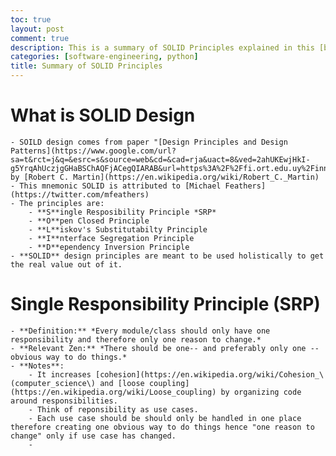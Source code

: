 ```yaml
---
toc: true
layout: post
comment: true
description: This is a summary of SOLID Principles explained in this [blog](https://dev.to/ezzy1337/a-pythonic-guide-to-solid-design-principles-4c8i)
categories: [software-engineering, python]
title: Summary of SOLID Principles
---
```


# What is SOLID Design
    - SOILD design comes from paper "[Design Principles and Design Patterns](https://www.google.com/url?sa=t&rct=j&q=&esrc=s&source=web&cd=&cad=rja&uact=8&ved=2ahUKEwjHkI-g5YrqAhUczjgGHaBSChAQFjACegQIARAB&url=https%3A%2F%2Ffi.ort.edu.uy%2Finnovaportal%2Ffile%2F2032%2F1%2Fdesign_principles.pdf&usg=AOvVaw1i8O0yvzDSdHlwinUGJxSy)" by [Robert C. Martin](https://en.wikipedia.org/wiki/Robert_C._Martin)
    - This mnemonic SOLID is attributed to [Michael Feathers](https://twitter.com/mfeathers)
    - The principles are:
        - **S**ingle Resposibility Principle *SRP*
        - **O**pen Closed Principle
        - **L**iskov's Substitutabilty Principle
        - **I**nterface Segregation Principle
        - **D**ependency Inversion Principle
    - **SOLID** design principles are meant to be used holistically to get the real value out of it.

# Single Responsibility Principle (SRP)
    - **Definition:** *Every module/class should only have one responsibility and therefore only one reason to change.*
    - **Relevant Zen:** *There should be one-- and preferably only one --obvious way to do things.*
    - **Notes**:
        - It increases [cohesion](https://en.wikipedia.org/wiki/Cohesion_\(computer_science\) and [loose coupling](https://en.wikipedia.org/wiki/Loose_coupling) by organizing code around responsibilities.
        - Think of reponsibility as use cases.
        - Each use case should be should only be handled in one place therefore creating one obvious way to do things hence "one reason to change" only if use case has changed.
        -
